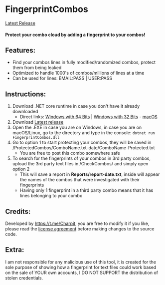 # FingerprintCombos
[Latest Release](https://github.com/bencharpit/FingerprintCombos/releases/tag/Release)

#### Protect your combo cloud by adding a fingerprint to your combos!

## Features:
- Find your combos lines in fully modified/randomized combos, protect them from being leaked
- Optimized to handle 1000's of combos/millions of lines at a time
- Can be used for lines: EMAIL:PASS | USER:PASS

## Instructions:
1. Download .NET core runtime in case you don't have it already downloaded
    - Direct links: [Windows with 64 Bits](https://dotnet.microsoft.com/en-us/download/dotnet/thank-you/runtime-desktop-3.1.29-windows-x64-installer) | [Windows with 32 Bits](https://dotnet.microsoft.com/en-us/download/dotnet/thank-you/runtime-desktop-3.1.29-windows-x86-installer) - [macOS](https://dotnet.microsoft.com/en-us/download/dotnet/thank-you/runtime-3.1.29-macos-x64-installer)
2. Download [Latest release](https://github.com/bencharpit/FingerprintCombos/releases/tag/Release)
3. Open the .EXE in case you are on Windows, in case you are on macOS/Linux, go to the directory and type in the console: `dotnet run FingerprintCombos.dll`
4. Go to option 1 to start protecting your combos, they will be saved in /ProtectedCombos/ComboName.txt-date/ComboName-Protected.txt
    - You are free to post this combo somewhere safe
5. To search for the fingerprints of your combos in 3rd party combos, upload the 3rd party text files in /CheckCombos/ and simply open option 2
    - This will save a report in **Reports/report-date.txt**, inside will appear the names of the combos that were investigated with their fingerprints
    - Having only 1 fingerprint in a third party combo means that it has lines belonging to your combo
    
## Credits:

Developed by https://t.me/Charpit, you are free to modify it if you like, please read the [license agreement](https://github.com/bencharpit/FingerprintCombos/blob/master/LICENSE) before making changes to the source code.

## Extra:

I am not responsible for any malicious use of this tool, it is created for the sole purpose of 
showing how a fingerprint for text files could work based on the sale of YOUR own accounts,
I DO NOT SUPPORT the distribution of stolen credentials.
